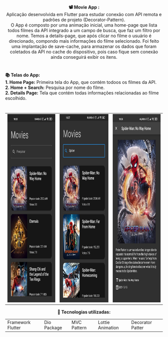 <div align="center"> 
  <strong>📽 Movie App :</strong>
</div>

<div align="center">
Aplicação desenvolvida em Flutter para estudar conexão com API remota e padrões de projeto (Decorator-Pattern).
</div>  
  
<div align="center">  
  O App é composto por uma animação inicial, uma home-page que lista todos filmes da API integrado a um campo de busca, que faz um filtro por nome. Temos a details-page, que após clicar no filme o usuário é direcionado, compondo mais informações do filme selecionado. Foi feito uma implantação de save-cache, para armazenar os dados que foram coletados da API no cache do dispositivo, pois caso fique sem conexão ainda conseguirá exibir os itens.
</div>

  #
<div align="left"> 
  <strong>📚 Telas do App:</strong>
</div>


<div align="left">  
   <strong>1. Home Page:</strong> Primeira tela do App, que contém todoos os filmes da API.
</div>
<div align="left"> 
   <strong>2. Home + Search:</strong> Pesquisa por nome do filme.
</div>
<div align="left"> 
   <strong>2. Details Page:</strong> Tela que contém todas informações relacionadas ao filme escolhido.
</div>
  
  #

  <table align="center">
  <tr>
    <td>
      <img src="https://github.com/AndreWar10/movie-app/blob/master/lib/photos/WhatsApp%20Image%202022-06-13%20at%2018.30.15.jpeg" alt="Home-Page - version mobile" height="600px">
    </td>
    <td>
      <img src="https://github.com/AndreWar10/movie-app/blob/master/lib/photos/WhatsApp%20Image%202022-06-13%20at%2018.30.14%20(2).jpeg" alt="Search - version mobile" height="600px">
    </td>
    <td>
      <img src="https://github.com/AndreWar10/movie-app/blob/master/lib/photos/WhatsApp%20Image%202022-06-13%20at%2018.30.14%20(1).jpeg" alt="Details Page - version mobile" height="600px">
    </td>
    
  </table>
  
<div align="center">  
  <strong> 💼 Tecnologias utilizadas: </strong>
</div>   

<table align="center">
 <tr>
  <td>Framework Flutter</td>  
  <td>Dio Package</td>
  <td>MVC Pattern</td>
  <td>Lottie Animation</td>
  <td>Decorator Patter </td>
 </tr>
</table>
 

